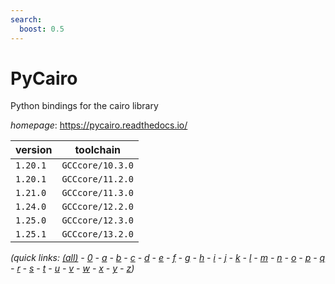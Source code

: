 ```yaml
---
search:
  boost: 0.5
---
```

# PyCairo

Python bindings for the cairo library

*homepage*: <https://pycairo.readthedocs.io/>

version | toolchain
--------|----------
``1.20.1`` | ``GCCcore/10.3.0``
``1.20.1`` | ``GCCcore/11.2.0``
``1.21.0`` | ``GCCcore/11.3.0``
``1.24.0`` | ``GCCcore/12.2.0``
``1.25.0`` | ``GCCcore/12.3.0``
``1.25.1`` | ``GCCcore/13.2.0``


*(quick links: [(all)](../index.md) - [0](../0/index.md) - [a](../a/index.md) - [b](../b/index.md) - [c](../c/index.md) - [d](../d/index.md) - [e](../e/index.md) - [f](../f/index.md) - [g](../g/index.md) - [h](../h/index.md) - [i](../i/index.md) - [j](../j/index.md) - [k](../k/index.md) - [l](../l/index.md) - [m](../m/index.md) - [n](../n/index.md) - [o](../o/index.md) - [p](../p/index.md) - [q](../q/index.md) - [r](../r/index.md) - [s](../s/index.md) - [t](../t/index.md) - [u](../u/index.md) - [v](../v/index.md) - [w](../w/index.md) - [x](../x/index.md) - [y](../y/index.md) - [z](../z/index.md))*

